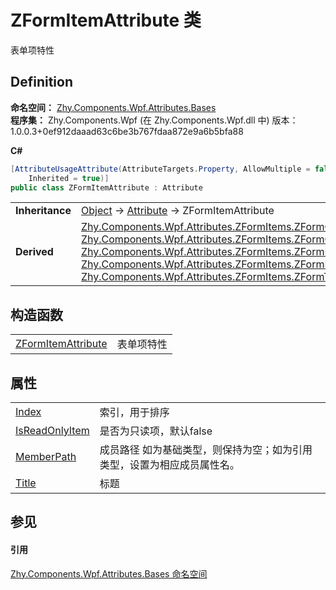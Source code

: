 # ZFormItemAttribute 类


表单项特性



## Definition
**命名空间：** <a href="N_Zhy_Components_Wpf_Attributes_Bases.md">Zhy.Components.Wpf.Attributes.Bases</a>  
**程序集：** Zhy.Components.Wpf (在 Zhy.Components.Wpf.dll 中) 版本：1.0.0.3+0ef912daaad63c6be3b767fdaa872e9a6b5bfa88

**C#**
``` C#
[AttributeUsageAttribute(AttributeTargets.Property, AllowMultiple = false, 
	Inherited = true)]
public class ZFormItemAttribute : Attribute
```

<table><tr><td><strong>Inheritance</strong></td><td><a href="https://learn.microsoft.com/dotnet/api/system.object" target="_blank" rel="noopener noreferrer">Object</a>  →  <a href="https://learn.microsoft.com/dotnet/api/system.attribute" target="_blank" rel="noopener noreferrer">Attribute</a>  →  ZFormItemAttribute</td></tr>
<tr><td><strong>Derived</strong></td><td><a href="T_Zhy_Components_Wpf_Attributes_ZFormItems_ZFormCheckItemAttribute.md">Zhy.Components.Wpf.Attributes.ZFormItems.ZFormCheckItemAttribute</a><br /><a href="T_Zhy_Components_Wpf_Attributes_ZFormItems_ZFormComboItemAttribute.md">Zhy.Components.Wpf.Attributes.ZFormItems.ZFormComboItemAttribute</a><br /><a href="T_Zhy_Components_Wpf_Attributes_ZFormItems_ZFormDateItemAttribute.md">Zhy.Components.Wpf.Attributes.ZFormItems.ZFormDateItemAttribute</a><br /><a href="T_Zhy_Components_Wpf_Attributes_ZFormItems_ZFormMultiCheckItemAttribute.md">Zhy.Components.Wpf.Attributes.ZFormItems.ZFormMultiCheckItemAttribute</a><br /><a href="T_Zhy_Components_Wpf_Attributes_ZFormItems_ZFormTextItemAttribute.md">Zhy.Components.Wpf.Attributes.ZFormItems.ZFormTextItemAttribute</a></td></tr>
</table>



## 构造函数
<table>
<tr>
<td><a href="M_Zhy_Components_Wpf_Attributes_Bases_ZFormItemAttribute__ctor.md">ZFormItemAttribute</a></td>
<td>表单项特性</td></tr>
</table>

## 属性
<table>
<tr>
<td><a href="P_Zhy_Components_Wpf_Attributes_Bases_ZFormItemAttribute_Index.md">Index</a></td>
<td>索引，用于排序</td></tr>
<tr>
<td><a href="P_Zhy_Components_Wpf_Attributes_Bases_ZFormItemAttribute_IsReadOnlyItem.md">IsReadOnlyItem</a></td>
<td>是否为只读项，默认false</td></tr>
<tr>
<td><a href="P_Zhy_Components_Wpf_Attributes_Bases_ZFormItemAttribute_MemberPath.md">MemberPath</a></td>
<td>成员路径 如为基础类型，则保持为空；如为引用类型，设置为相应成员属性名。</td></tr>
<tr>
<td><a href="P_Zhy_Components_Wpf_Attributes_Bases_ZFormItemAttribute_Title.md">Title</a></td>
<td>标题</td></tr>
</table>

## 参见


#### 引用
<a href="N_Zhy_Components_Wpf_Attributes_Bases.md">Zhy.Components.Wpf.Attributes.Bases 命名空间</a>  
